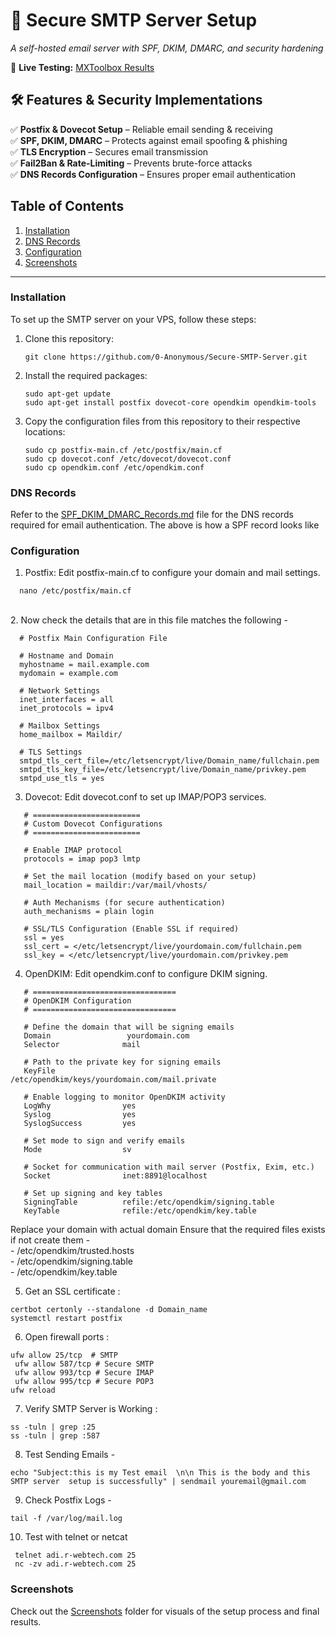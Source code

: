 # 📧 Secure SMTP Server Setup  
*A self-hosted email server with SPF, DKIM, DMARC, and security hardening*  

🚀 **Live Testing:** [MXToolbox Results](https://mxtoolbox.com/SuperTool.aspx) 

## 🛠️ Features & Security Implementations  
✅ **Postfix & Dovecot Setup** – Reliable email sending & receiving  
✅ **SPF, DKIM, DMARC** – Protects against email spoofing & phishing  
✅ **TLS Encryption** – Secures email transmission  
✅ **Fail2Ban & Rate-Limiting** – Prevents brute-force attacks  
✅ **DNS Records Configuration** – Ensures proper email authentication  


## Table of Contents
1. [Installation](#installation)
2. [DNS Records](#dns-records)
3. [Configuration](#configuration)
4. [Screenshots](#screenshots)

---

### **Installation**  
To set up the SMTP server on your VPS, follow these steps:

1. Clone this repository:
   ```
   git clone https://github.com/0-Anonymous/Secure-SMTP-Server.git
   ```
2. Install the required packages:
   ```
   sudo apt-get update
   sudo apt-get install postfix dovecot-core opendkim opendkim-tools
   ```
3. Copy the configuration files from this repository to their respective locations:
   ```
   sudo cp postfix-main.cf /etc/postfix/main.cf
   sudo cp dovecot.conf /etc/dovecot/dovecot.conf
   sudo cp opendkim.conf /etc/opendkim.conf
   ```

### **DNS Records**
Refer to the [SPF_DKIM_DMARC_Records.md](SPF_DKIM_DMARC_Records.md) file for the DNS records required for email authentication.
The above is how a SPF record looks like

   
### **Configuration**
1.   Postfix: Edit postfix-main.cf to configure your domain and mail settings.
   ```
     nano /etc/postfix/main.cf
   ```
  <br>
2.   Now check the details that are in this file matches the following -

      # Postfix Main Configuration File
      
      # Hostname and Domain
      myhostname = mail.example.com
      mydomain = example.com
      
      # Network Settings
      inet_interfaces = all
      inet_protocols = ipv4
      
      # Mailbox Settings
      home_mailbox = Maildir/
      
      # TLS Settings
      smtpd_tls_cert_file=/etc/letsencrypt/live/Domain_name/fullchain.pem
      smtpd_tls_key_file=/etc/letsencrypt/live/Domain_name/privkey.pem
      smtpd_use_tls = yes 
   
3.   Dovecot: Edit dovecot.conf to set up IMAP/POP3 services.
   ```
      # ========================
      # Custom Dovecot Configurations
      # ========================
      
      # Enable IMAP protocol
      protocols = imap pop3 lmtp
      
      # Set the mail location (modify based on your setup)
      mail_location = maildir:/var/mail/vhosts/
      
      # Auth Mechanisms (for secure authentication)
      auth_mechanisms = plain login
      
      # SSL/TLS Configuration (Enable SSL if required)
      ssl = yes
      ssl_cert = </etc/letsencrypt/live/yourdomain.com/fullchain.pem
      ssl_key = </etc/letsencrypt/live/yourdomain.com/privkey.pem

 ```
4.  OpenDKIM: Edit opendkim.conf to configure DKIM signing.
   ```
      # ================================
      # OpenDKIM Configuration
      # ================================
      
      # Define the domain that will be signing emails
      Domain                 yourdomain.com
      Selector              mail
      
      # Path to the private key for signing emails
      KeyFile               /etc/opendkim/keys/yourdomain.com/mail.private
      
      # Enable logging to monitor OpenDKIM activity
      LogWhy                yes
      Syslog                yes
      SyslogSuccess         yes
      
      # Set mode to sign and verify emails
      Mode                  sv
      
      # Socket for communication with mail server (Postfix, Exim, etc.)
      Socket                inet:8891@localhost
      
      # Set up signing and key tables
      SigningTable          refile:/etc/opendkim/signing.table
      KeyTable              refile:/etc/opendkim/key.table
  ```

   Replace your domain with actual domain
   Ensure that the required files exists if not create them - <br>
      - /etc/opendkim/trusted.hosts <br>
      - /etc/opendkim/signing.table <br>
      - /etc/opendkim/key.table <br>

5.   Get an SSL certificate :
   ```
   certbot certonly --standalone -d Domain_name
   systemctl restart postfix
   ```
6.   Open firewall ports :
   ```
   ufw allow 25/tcp  # SMTP
	ufw allow 587/tcp # Secure SMTP
	ufw allow 993/tcp # Secure IMAP
	ufw allow 995/tcp # Secure POP3
   ufw reload
   ```
7.   Verify SMTP Server is Working :
   ```
   ss -tuln | grep :25
   ss -tuln | grep :587
   ```
8.   Test Sending Emails -
   ```
   echo "Subject:this is my Test email  \n\n This is the body and this SMTP server  setup is successfully" | sendmail youremail@gmail.com
   ```
9.   Check Postfix Logs -
   ```
   tail -f /var/log/mail.log
   ```
10.   Test with telnet or netcat
   ```
    telnet adi.r-webtech.com 25
    nc -zv adi.r-webtech.com 25
   ```

### **Screenshots**
Check out the [Screenshots](Screenshots) folder for visuals of the setup process and final results.
